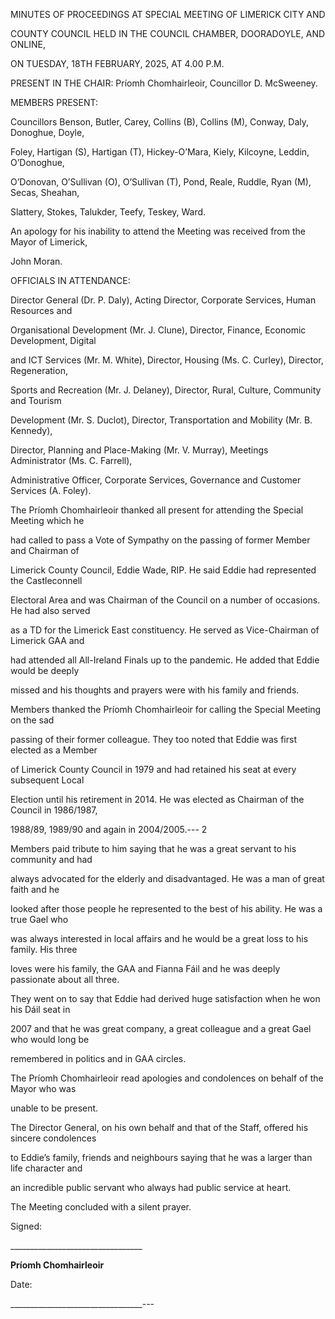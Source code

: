 MINUTES OF PROCEEDINGS AT SPECIAL MEETING OF LIMERICK CITY AND

COUNTY COUNCIL HELD IN THE COUNCIL CHAMBER, DOORADOYLE, AND ONLINE,

ON TUESDAY, 18TH FEBRUARY, 2025, AT 4.00 P.M.

PRESENT IN THE CHAIR: Príomh Chomhairleoir, Councillor D. McSweeney.

MEMBERS PRESENT:

Councillors Benson, Butler, Carey, Collins (B), Collins (M), Conway, Daly, Donoghue, Doyle,

Foley, Hartigan (S), Hartigan (T), Hickey-O’Mara, Kiely, Kilcoyne, Leddin, O’Donoghue,

O’Donovan, O’Sullivan (O), O’Sullivan (T), Pond, Reale, Ruddle, Ryan (M), Secas, Sheahan,

Slattery, Stokes, Talukder, Teefy, Teskey, Ward.

An apology for his inability to attend the Meeting was received from the Mayor of Limerick,

John Moran.

OFFICIALS IN ATTENDANCE:

Director General (Dr. P. Daly), Acting Director, Corporate Services, Human Resources and

Organisational Development (Mr. J. Clune), Director, Finance, Economic Development, Digital

and ICT Services (Mr. M. White), Director, Housing (Ms. C. Curley), Director, Regeneration,

Sports and Recreation (Mr. J. Delaney), Director, Rural, Culture, Community and Tourism

Development (Mr. S. Duclot), Director, Transportation and Mobility (Mr. B. Kennedy),

Director, Planning and Place-Making (Mr. V. Murray), Meetings Administrator (Ms. C. Farrell),

Administrative Officer, Corporate Services, Governance and Customer Services (A. Foley).

The Príomh Chomhairleoir thanked all present for attending the Special Meeting which he

had called to pass a Vote of Sympathy on the passing of former Member and Chairman of

Limerick County Council, Eddie Wade, RIP. He said Eddie had represented the Castleconnell

Electoral Area and was Chairman of the Council on a number of occasions. He had also served

as a TD for the Limerick East constituency. He served as Vice-Chairman of Limerick GAA and

had attended all All-Ireland Finals up to the pandemic. He added that Eddie would be deeply

missed and his thoughts and prayers were with his family and friends.

Members thanked the Príomh Chomhairleoir for calling the Special Meeting on the sad

passing of their former colleague. They too noted that Eddie was first elected as a Member

of Limerick County Council in 1979 and had retained his seat at every subsequent Local

Election until his retirement in 2014. He was elected as Chairman of the Council in 1986/1987,

1988/89, 1989/90 and again in 2004/2005.---
2

Members paid tribute to him saying that he was a great servant to his community and had

always advocated for the elderly and disadvantaged. He was a man of great faith and he

looked after those people he represented to the best of his ability. He was a true Gael who

was always interested in local affairs and he would be a great loss to his family. His three

loves were his family, the GAA and Fianna Fáil and he was deeply passionate about all three.

They went on to say that Eddie had derived huge satisfaction when he won his Dáil seat in

2007 and that he was great company, a great colleague and a great Gael who would long be

remembered in politics and in GAA circles.

The Príomh Chomhairleoir read apologies and condolences on behalf of the Mayor who was

unable to be present.

The Director General, on his own behalf and that of the Staff, offered his sincere condolences

to Eddie’s family, friends and neighbours saying that he was a larger than life character and

an incredible public servant who always had public service at heart.

The Meeting concluded with a silent prayer.

Signed:

\_\_\_\_\_\_\_\_\_\_\_\_\_\_\_\_\_\_\_\_\_\_\_\_\_\_\_\_\_\_\_\_\_

**Príomh Chomhairleoir**

Date:

\_\_\_\_\_\_\_\_\_\_\_\_\_\_\_\_\_\_\_\_\_\_\_\_\_\_\_\_\_\_\_\_\_---
